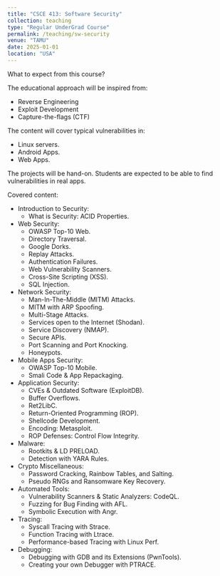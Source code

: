 ```yaml
---
title: "CSCE 413: Software Security"
collection: teaching
type: "Regular UnderGrad Course"
permalink: /teaching/sw-security
venue: "TAMU"
date: 2025-01-01
location: "USA"
---
```


What to expect from this course?

The educational approach will be inspired from:

* Reverse Engineering
* Exploit Development
* Capture-the-flags (CTF)

The content will cover typical vulnerabilities in:

* Linux servers.
* Android Apps.
* Web Apps.

The projects will be hand-on. Students are expected to be able to find vulnerabilities in real apps.

Covered content:

* Introduction to Security:
    * What is Security: ACID Properties.
* Web Security:
    * OWASP Top-10 Web.
    * Directory Traversal.
    * Google Dorks.
    * Replay Attacks.
    * Authentication Failures.
    * Web Vulnerability Scanners.
    * Cross-Site Scripting (XSS).
    * SQL Injection.
* Network Security:
    * Man-In-The-Middle (MITM) Attacks.
    * MITM with ARP Spoofing.
    * Multi-Stage Attacks.
    * Services open to the Internet (Shodan).
    * Service Discovery (NMAP).
    * Secure APIs.
    * Port Scanning and Port Knocking.
    * Honeypots.
* Mobile Apps Security:
    * OWASP Top-10 Mobile.
    * Smali Code & App Repackaging.
* Application Security:
    * CVEs & Outdated Software (ExploitDB).
    * Buffer Overflows.
    * Ret2LibC.
    * Return-Oriented Programming (ROP).
    * Shellcode Development.
    * Encoding: Metasploit. 
    * ROP Defenses: Control Flow Integrity.
* Malware:
    * Rootkits & LD PRELOAD.
    * Detection with YARA Rules.
* Crypto Miscellaneous:
    * Password Cracking, Rainbow Tables, and Salting.
    * Pseudo RNGs and Ransomware Key Recovery.
* Automated Tools:
    * Vulnerability Scanners & Static Analyzers: CodeQL.
    * Fuzzing for Bug Finding with AFL.
    * Symbolic Execution with Angr.
* Tracing:
    * Syscall Tracing with Strace.
    * Function Tracing with Ltrace.
    * Performance-based Tracing with Linux Perf.
* Debugging:
    * Debugging with GDB and its Extensions (PwnTools).
    * Creating your own Debugger with PTRACE.
